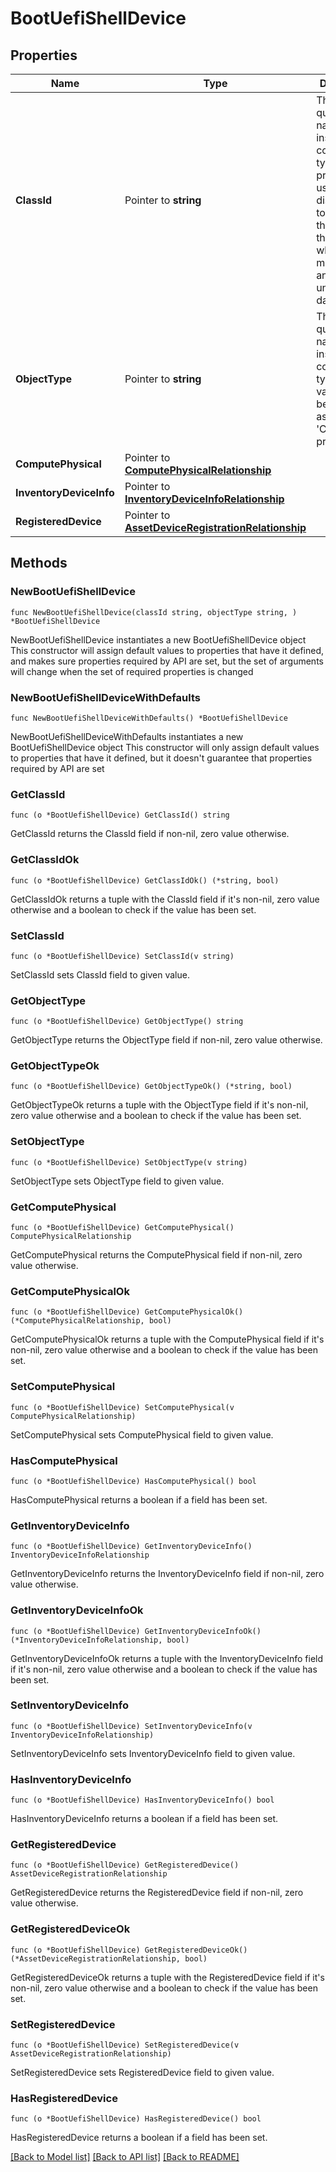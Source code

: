 # BootUefiShellDevice

## Properties

Name | Type | Description | Notes
------------ | ------------- | ------------- | -------------
**ClassId** | Pointer to **string** | The fully-qualified name of the instantiated, concrete type. This property is used as a discriminator to identify the type of the payload when marshaling and unmarshaling data. | [default to "boot.UefiShellDevice"]
**ObjectType** | Pointer to **string** | The fully-qualified name of the instantiated, concrete type. The value should be the same as the &#39;ClassId&#39; property. | [default to "boot.UefiShellDevice"]
**ComputePhysical** | Pointer to [**ComputePhysicalRelationship**](compute.Physical.Relationship.md) |  | [optional] 
**InventoryDeviceInfo** | Pointer to [**InventoryDeviceInfoRelationship**](inventory.DeviceInfo.Relationship.md) |  | [optional] 
**RegisteredDevice** | Pointer to [**AssetDeviceRegistrationRelationship**](asset.DeviceRegistration.Relationship.md) |  | [optional] 

## Methods

### NewBootUefiShellDevice

`func NewBootUefiShellDevice(classId string, objectType string, ) *BootUefiShellDevice`

NewBootUefiShellDevice instantiates a new BootUefiShellDevice object
This constructor will assign default values to properties that have it defined,
and makes sure properties required by API are set, but the set of arguments
will change when the set of required properties is changed

### NewBootUefiShellDeviceWithDefaults

`func NewBootUefiShellDeviceWithDefaults() *BootUefiShellDevice`

NewBootUefiShellDeviceWithDefaults instantiates a new BootUefiShellDevice object
This constructor will only assign default values to properties that have it defined,
but it doesn't guarantee that properties required by API are set

### GetClassId

`func (o *BootUefiShellDevice) GetClassId() string`

GetClassId returns the ClassId field if non-nil, zero value otherwise.

### GetClassIdOk

`func (o *BootUefiShellDevice) GetClassIdOk() (*string, bool)`

GetClassIdOk returns a tuple with the ClassId field if it's non-nil, zero value otherwise
and a boolean to check if the value has been set.

### SetClassId

`func (o *BootUefiShellDevice) SetClassId(v string)`

SetClassId sets ClassId field to given value.


### GetObjectType

`func (o *BootUefiShellDevice) GetObjectType() string`

GetObjectType returns the ObjectType field if non-nil, zero value otherwise.

### GetObjectTypeOk

`func (o *BootUefiShellDevice) GetObjectTypeOk() (*string, bool)`

GetObjectTypeOk returns a tuple with the ObjectType field if it's non-nil, zero value otherwise
and a boolean to check if the value has been set.

### SetObjectType

`func (o *BootUefiShellDevice) SetObjectType(v string)`

SetObjectType sets ObjectType field to given value.


### GetComputePhysical

`func (o *BootUefiShellDevice) GetComputePhysical() ComputePhysicalRelationship`

GetComputePhysical returns the ComputePhysical field if non-nil, zero value otherwise.

### GetComputePhysicalOk

`func (o *BootUefiShellDevice) GetComputePhysicalOk() (*ComputePhysicalRelationship, bool)`

GetComputePhysicalOk returns a tuple with the ComputePhysical field if it's non-nil, zero value otherwise
and a boolean to check if the value has been set.

### SetComputePhysical

`func (o *BootUefiShellDevice) SetComputePhysical(v ComputePhysicalRelationship)`

SetComputePhysical sets ComputePhysical field to given value.

### HasComputePhysical

`func (o *BootUefiShellDevice) HasComputePhysical() bool`

HasComputePhysical returns a boolean if a field has been set.

### GetInventoryDeviceInfo

`func (o *BootUefiShellDevice) GetInventoryDeviceInfo() InventoryDeviceInfoRelationship`

GetInventoryDeviceInfo returns the InventoryDeviceInfo field if non-nil, zero value otherwise.

### GetInventoryDeviceInfoOk

`func (o *BootUefiShellDevice) GetInventoryDeviceInfoOk() (*InventoryDeviceInfoRelationship, bool)`

GetInventoryDeviceInfoOk returns a tuple with the InventoryDeviceInfo field if it's non-nil, zero value otherwise
and a boolean to check if the value has been set.

### SetInventoryDeviceInfo

`func (o *BootUefiShellDevice) SetInventoryDeviceInfo(v InventoryDeviceInfoRelationship)`

SetInventoryDeviceInfo sets InventoryDeviceInfo field to given value.

### HasInventoryDeviceInfo

`func (o *BootUefiShellDevice) HasInventoryDeviceInfo() bool`

HasInventoryDeviceInfo returns a boolean if a field has been set.

### GetRegisteredDevice

`func (o *BootUefiShellDevice) GetRegisteredDevice() AssetDeviceRegistrationRelationship`

GetRegisteredDevice returns the RegisteredDevice field if non-nil, zero value otherwise.

### GetRegisteredDeviceOk

`func (o *BootUefiShellDevice) GetRegisteredDeviceOk() (*AssetDeviceRegistrationRelationship, bool)`

GetRegisteredDeviceOk returns a tuple with the RegisteredDevice field if it's non-nil, zero value otherwise
and a boolean to check if the value has been set.

### SetRegisteredDevice

`func (o *BootUefiShellDevice) SetRegisteredDevice(v AssetDeviceRegistrationRelationship)`

SetRegisteredDevice sets RegisteredDevice field to given value.

### HasRegisteredDevice

`func (o *BootUefiShellDevice) HasRegisteredDevice() bool`

HasRegisteredDevice returns a boolean if a field has been set.


[[Back to Model list]](../README.md#documentation-for-models) [[Back to API list]](../README.md#documentation-for-api-endpoints) [[Back to README]](../README.md)


